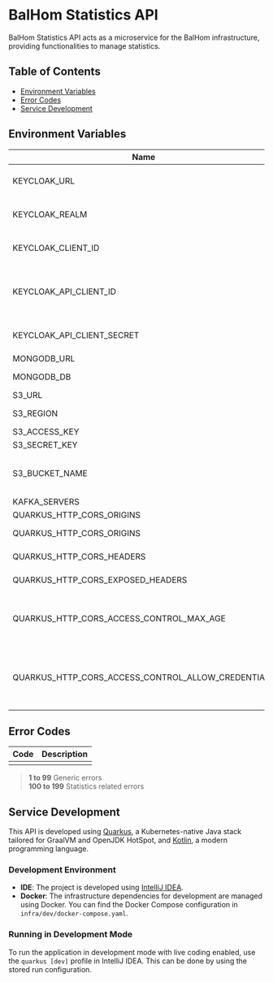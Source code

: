 # BalHom Statistics API

BalHom Statistics API acts as a microservice for the BalHom infrastructure, providing functionalities to manage
statistics.

## Table of Contents

- [Environment Variables](#environment-variables)
- [Error Codes](#error-codes)
- [Service Development](#service-development)

## Environment Variables

| Name                                               | Description                                                                                                    |
|----------------------------------------------------|----------------------------------------------------------------------------------------------------------------|
| KEYCLOAK_URL                                       | Keycloak instance url. Ex: http://localhost:7080                                                               |
| KEYCLOAK_REALM                                     | Keycloak instance realm name. Default: balhom-realm                                                            |
| KEYCLOAK_CLIENT_ID                                 | Keycloak instance client id. Default: balhom-client                                                            |
| KEYCLOAK_API_CLIENT_ID                             | Keycloak instance client id for the API to read user data. Default: balhom-api-client                          |
| KEYCLOAK_API_CLIENT_SECRET                         | Keycloak instance client secret for the API to read user data                                                  |
| MONGODB_URL                                        | Mongo instance url                                                                                             |
| MONGODB_DB                                         | Mongo instance database name                                                                                   |
| S3_URL                                             | S3 url                                                                                                         |
| S3_REGION                                          | S3 region. Default: us-west-2                                                                                  |
| S3_ACCESS_KEY                                      | S3 access key                                                                                                  |
| S3_SECRET_KEY                                      | S3 secret key                                                                                                  |
| S3_BUCKET_NAME                                     | S3 bucket name. Default: balhom-currency-api-bucket                                                            |
| KAFKA_SERVERS                                      | Kafka server urls                                                                                              |
| QUARKUS_HTTP_CORS_ORIGINS                          | CORS origins                                                                                                   |
| QUARKUS_HTTP_CORS_ORIGINS                          | CORS origins. Optional                                                                                         |
| QUARKUS_HTTP_CORS_HEADERS                          | Headers allowed. Optional                                                                                      |
| QUARKUS_HTTP_CORS_EXPOSED_HEADERS                  | Headers exposed in responses. Optional                                                                         |
| QUARKUS_HTTP_CORS_ACCESS_CONTROL_MAX_AGE           | Informs the browser how long it can cache the results of a preflight request. Optional                         |
| QUARKUS_HTTP_CORS_ACCESS_CONTROL_ALLOW_CREDENTIALS | Tells browsers if front-end can be allowed to access credentials when the request’s credentials mode. Optional |

## Error Codes

| Code | Description |
|------|-------------|
|      |             |

> **1 to 99** Generic errors \
> **100 to 199** Statistics related errors

## Service Development

This API is developed using [Quarkus](https://quarkus.io/), a Kubernetes-native Java stack tailored for GraalVM and
OpenJDK HotSpot, and [Kotlin](https://kotlinlang.org/), a modern programming language.

### Development Environment

- **IDE**: The project is developed using [IntelliJ IDEA](https://www.jetbrains.com/idea/).
- **Docker**: The infrastructure dependencies for development are managed using Docker. You can find the Docker Compose
  configuration in `infra/dev/docker-compose.yaml`.

### Running in Development Mode

To run the application in development mode with live coding enabled, use the `quarkus [dev]` profile in IntelliJ IDEA.
This can be done by using the stored run configuration.
